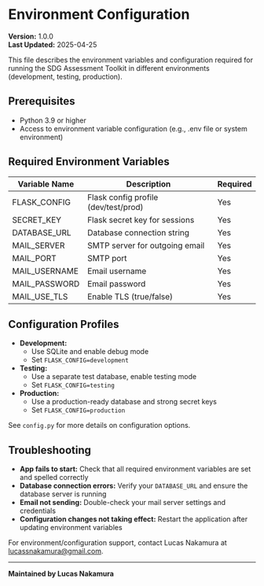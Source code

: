 # Environment Configuration

**Version:** 1.0.0  
**Last Updated:** 2025-04-25

This file describes the environment variables and configuration required for running the SDG Assessment Toolkit in different environments (development, testing, production).

## Prerequisites
- Python 3.9 or higher
- Access to environment variable configuration (e.g., .env file or system environment)

## Required Environment Variables

| Variable Name      | Description                                 | Required |
|--------------------|---------------------------------------------|----------|
| FLASK_CONFIG       | Flask config profile (dev/test/prod)         | Yes      |
| SECRET_KEY         | Flask secret key for sessions                | Yes      |
| DATABASE_URL       | Database connection string                   | Yes      |
| MAIL_SERVER        | SMTP server for outgoing email               | Yes      |
| MAIL_PORT          | SMTP port                                    | Yes      |
| MAIL_USERNAME      | Email username                               | Yes      |
| MAIL_PASSWORD      | Email password                               | Yes      |
| MAIL_USE_TLS       | Enable TLS (true/false)                      | Yes      |

## Configuration Profiles

- **Development:**
  - Use SQLite and enable debug mode
  - Set `FLASK_CONFIG=development`
- **Testing:**
  - Use a separate test database, enable testing mode
  - Set `FLASK_CONFIG=testing`
- **Production:**
  - Use a production-ready database and strong secret keys
  - Set `FLASK_CONFIG=production`

See `config.py` for more details on configuration options.

## Troubleshooting
- **App fails to start:** Check that all required environment variables are set and spelled correctly
- **Database connection errors:** Verify your `DATABASE_URL` and ensure the database server is running
- **Email not sending:** Double-check your mail server settings and credentials
- **Configuration changes not taking effect:** Restart the application after updating environment variables

For environment/configuration support, contact Lucas Nakamura at [lucassnakamura@gmail.com](mailto:lucassnakamura@gmail.com).

---
**Maintained by Lucas Nakamura**
